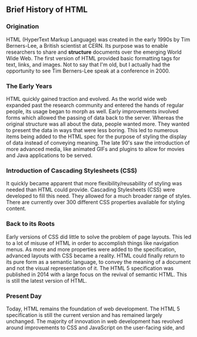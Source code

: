 
## Brief History of HTML

### Origination
HTML (HyperText Markup Language) was created in the early 1990s by Tim Berners-Lee, a British scientist at CERN. Its purpose was to enable researchers to share and **structure** documents over the emerging World Wide Web. The first version of HTML provided basic formatting tags for text, links, and images.   Not to say that I'm old, but I actually had the opportunity to see Tim Berners-Lee speak at a conference in 2000.

### The Early Years
HTML quickly gained traction and evolved. As the world wide web expanded past the research community and entered the hands of regular people, its usage began to morph as well. Early improvements involved forms which allowed the passing of data back to the server.  Whereas the original structure was all about the data, people wanted more.  They wanted to present the data in ways that were less boring.  This led to numerous items being added to the HTML spec for the purpose of styling the display of data instead of conveying meaning.  The late 90's saw the introduction of more advanced media, like animated GIFs and plugins to allow for movies and Java applications to be served.




### Introduction of Cascading Stylesheets (CSS)
It quickly became apparent that more flexibility/reusability of styling was needed than HTML could provide.  Cascading Stylesheets (CSS) were developed to fill this need.  They allowed for a much broader range of styles.  There are currently over 300 different CSS properties available for styling content. 

### Back to its Roots
Early versions of CSS did little to solve the problem of page layouts.  This led to a lot of misuse of HTML in order to accomplish things like navigation menus.  As more and more properties were added to the specification, advanced layouts with CSS became a reality.  HTML could finally return to its pure form as a semantic language, to convey the meaning of a document and not the visual representation of it.  The HTML 5 specification was published in 2014 with a large focus on the revival of semantic HTML. This is still the latest version of HTML.

### Present Day 
Today, HTML remains the foundation of web development.  The HTML 5 specification is still the current version and has remained largely unchanged.  The majority of innovation in web development has revolved around improvements to CSS and JavaScript on the user-facing side, and 